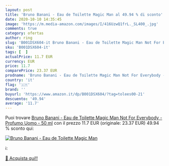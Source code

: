```yaml
---
layout: post
title: 'Bruno Banani - Eau de Toilette Magic Man al 49.94 % di sconto'
date: 2020-10-10 14:35:45
image: 'https://m.media-amazon.com/images/I/416UzwQ1frL._SL400_.jpg'
comments: true
category: ofertas
author: ring
slug: 'B001DSX604-it Bruno Banani - Eau de Toilette Magic Man Not For Everybody...'
sku: 'B001DSX604-it'
tags: [  ]
actualPrice: 11.7 EUR
currency: EUR
price: 11.7
comparePrice: 23.37 EUR
prodname: 'Bruno Banani - Eau de Toilette Magic Man Not For Everybody - Profumo Uomo - 50 ml'
country: 'it'
flag: '🇮🇹'
brand: ''
buyurl: 'https://www.amazon.it/dp/B001DSX604/?tag=tolees00-21'
descuento: '49.94'
average: '11.7'
---
```


Puoi trovare [Bruno Banani - Eau de Toilette Magic Man Not For Everybody - Profumo Uomo - 50 ml](https://www.amazon.it/dp/B001DSX604/?tag=tolees00-21) con il prezzo 11.7 EUR (originale: 23.37 EUR) 49.94 % sconto qui:

[![Bruno Banani - Eau de Toilette Magic Man](https://m.media-amazon.com/images/I/416UzwQ1frL._SL400_.jpg)](https://www.amazon.it/dp/B001DSX604/?tag=tolees00-21)

ℹ️:


[🛒 Acquista qui!!](https://www.amazon.it/dp/B001DSX604/?tag=tolees00-21)
